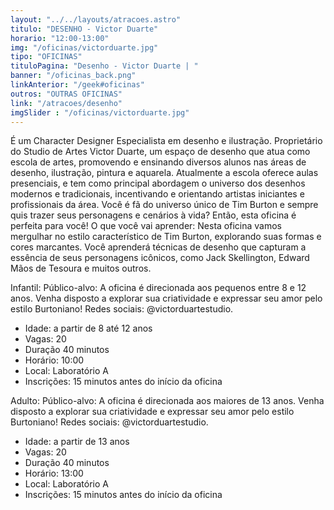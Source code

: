 ```yaml
---
layout: "../../layouts/atracoes.astro"
titulo: "DESENHO - Victor Duarte"
horario: "12:00-13:00"
img: "/oficinas/victorduarte.jpg"
tipo: "OFICINAS"
tituloPagina: "Desenho - Victor Duarte | "
banner: "/oficinas_back.png"
linkAnterior: "/geek#oficinas"
outros: "OUTRAS OFICINAS"
link: "/atracoes/desenho"
imgSlider : "/oficinas/victorduarte.jpg"
---
```


É um Character Designer Especialista em desenho e ilustração. Proprietário do Studio de Artes Victor Duarte, um espaço de desenho que atua como escola de artes, promovendo e ensinando diversos alunos nas áreas de desenho, ilustração, pintura e aquarela. Atualmente a escola oferece aulas presenciais, e tem como principal abordagem o universo dos desenhos modernos e tradicionais, incentivando e orientando artistas iniciantes e profissionais da área. 
Você é fã do universo único de Tim Burton e sempre quis trazer seus personagens e cenários à vida? Então, esta oficina é perfeita para você!
O que você vai aprender: Nesta oficina vamos mergulhar no estilo característico de Tim Burton, explorando suas formas e cores marcantes. Você aprenderá técnicas de desenho que capturam a essência de seus personagens icônicos, como Jack Skellington, Edward Mãos de Tesoura e muitos outros. 

Infantil: 
Público-alvo: A oficina é direcionada aos pequenos entre 8 e 12 anos. Venha disposto a explorar sua criatividade e expressar seu amor pelo estilo Burtoniano!
Redes sociais: @victorduartestudio.

- Idade: a partir de 8 até 12 anos
- Vagas: 20
- Duração 40 minutos
- Horário: 10:00
- Local: Laboratório A
- Inscrições: 15 minutos antes do início da oficina

Adulto: 
Público-alvo: A oficina é direcionada aos maiores de 13 anos. Venha disposto a explorar sua criatividade e expressar seu amor pelo estilo Burtoniano!
Redes sociais: @victorduartestudio.

- Idade: a partir de 13 anos
- Vagas: 20
- Duração 40 minutos
- Horário: 13:00
- Local: Laboratório A
- Inscrições: 15 minutos antes do início da oficina
